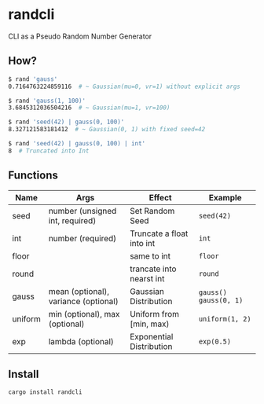 # randcli

CLI as a Pseudo Random Number Generator

## How?

```bash
$ rand 'gauss'
0.7164763224859116  # ~ Gaussian(mu=0, vr=1) without explicit args

$ rand 'gauss(1, 100)'
3.6845312036504216  # ~ Gaussian(mu=1, vr=100)

$ rand 'seed(42) | gauss(0, 100)'
8.327121583181412  # ~ Gaussian(0, 1) with fixed seed=42

$ rand 'seed(42) | gauss(0, 100) | int'
8  # Truncated into Int
```

## Functions

| Name    | Args                                 | Effect                    | Example                 |
|---------|--------------------------------------|---------------------------|-------------------------|
| seed    | number (unsigned int, required)      | Set Random Seed           | `seed(42)`              |
| int     | number (required)                    | Truncate a float into int | `int`                   |
| floor   |                                      | same to int               | `floor`                 |
| round   |                                      | trancate into nearst int  | `round`                 |
| gauss   | mean (optional), variance (optional) | Gaussian Distribution     | `gauss()` `gauss(0, 1)` |
| uniform | min (optional), max (optional)       | Uniform from [min, max)   | `uniform(1, 2)`         |
| exp     | lambda (optional)                    | Exponential Distribution  | `exp(0.5)`              |

## Install

```bash
cargo install randcli
```
